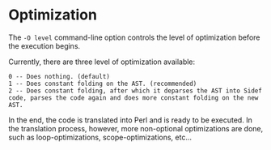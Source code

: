 # Optimization

The `-O level` command-line option controls the level of optimization before the execution begins.


Currently, there are three level of optimization available:

```text
0 -- Does nothing. (default)
1 -- Does constant folding on the AST. (recommended)
2 -- Does constant folding, after which it deparses the AST into Sidef code, parses the code again and does more constant folding on the new AST.
```

In the end, the code is translated into Perl and is ready to be executed. In the translation process, however, more non-optional optimizations are done, such as loop-optimizations, scope-optimizations, etc...
